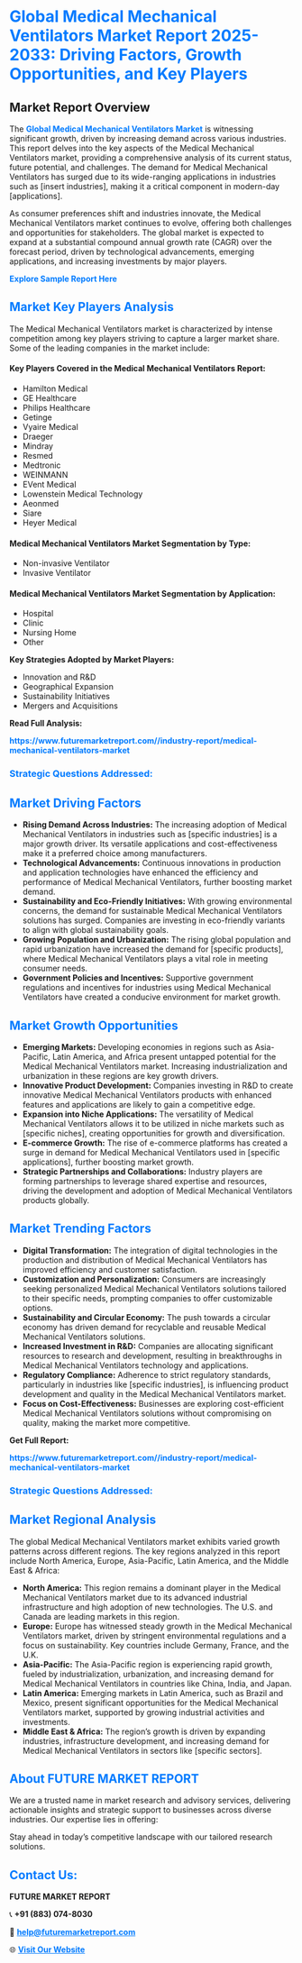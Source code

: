 <h1 style="color: #007BFF;">Global Medical Mechanical Ventilators Market Report 2025-2033: Driving Factors, Growth Opportunities, and Key Players</h1>

<section id="overview">
<h2>Market Report Overview</h2>
<p>The <a href="https://www.futuremarketreport.com//industry-report/medical-mechanical-ventilators-market" style="color: #007BFF; text-decoration: none;"><strong>Global Medical Mechanical Ventilators Market</strong></a> is witnessing significant growth, driven by increasing demand across various industries. This report delves into the key aspects of the Medical Mechanical Ventilators market, providing a comprehensive analysis of its current status, future potential, and challenges. The demand for Medical Mechanical Ventilators has surged due to its wide-ranging applications in industries such as [insert industries], making it a critical component in modern-day [applications].</p>
<p>As consumer preferences shift and industries innovate, the Medical Mechanical Ventilators market continues to evolve, offering both challenges and opportunities for stakeholders. The global market is expected to expand at a substantial compound annual growth rate (CAGR) over the forecast period, driven by technological advancements, emerging applications, and increasing investments by major players.</p>
</section>

<section id="overview">
<p><a href="https://www.futuremarketreport.com//request-sample/reportId=78942" style="color: #007BFF; text-decoration: none;"><strong>Explore Sample Report Here</strong></a></p>
</section>

<section id="key-players">
<h2 style="color: #007BFF;">Market Key Players Analysis</h2>
<p>The Medical Mechanical Ventilators market is characterized by intense competition among key players striving to capture a larger market share. Some of the leading companies in the market include:</p>
<h4>Key Players Covered in the Medical Mechanical Ventilators Report:</h4>
<ul><li>Hamilton Medical</li><li>GE Healthcare</li><li>Philips Healthcare</li><li>Getinge</li><li>Vyaire Medical</li><li>Draeger</li><li>Mindray</li><li>Resmed</li><li>Medtronic</li><li>WEINMANN</li><li>EVent Medical</li><li>Lowenstein Medical Technology</li><li>Aeonmed</li><li>Siare</li><li>Heyer Medical</li></ul>
<h4>Medical Mechanical Ventilators Market Segmentation by Type:</h4>
<ul><li>Non-invasive Ventilator</li><li>Invasive Ventilator</li></ul>

<h4>Medical Mechanical Ventilators Market Segmentation by Application:</h4>
<ul><li>Hospital</li><li>Clinic</li><li>Nursing Home</li><li>Other</li></ul>
<p><strong>Key Strategies Adopted by Market Players:</strong></p>
<ul>
<li>Innovation and R&D</li>
<li>Geographical Expansion</li>
<li>Sustainability Initiatives</li>
<li>Mergers and Acquisitions</li>
</ul>
</section>

<section>
<p><strong>Read Full Analysis: </strong></p><a href="https://www.futuremarketreport.com//industry-report/medical-mechanical-ventilators-market" style="color: #007BFF; text-decoration: none;"><strong>https://www.futuremarketreport.com//industry-report/medical-mechanical-ventilators-market</strong></a>
<h3 style="color: #007BFF;">Strategic Questions Addressed:</h3>
</section>

<section id="driving-factors">
<h2 style="color: #007BFF;">Market Driving Factors</h2>
<ul>
<li><strong>Rising Demand Across Industries:</strong> The increasing adoption of Medical Mechanical Ventilators in industries such as [specific industries] is a major growth driver. Its versatile applications and cost-effectiveness make it a preferred choice among manufacturers.</li>
<li><strong>Technological Advancements:</strong> Continuous innovations in production and application technologies have enhanced the efficiency and performance of Medical Mechanical Ventilators, further boosting market demand.</li>
<li><strong>Sustainability and Eco-Friendly Initiatives:</strong> With growing environmental concerns, the demand for sustainable Medical Mechanical Ventilators solutions has surged. Companies are investing in eco-friendly variants to align with global sustainability goals.</li>
<li><strong>Growing Population and Urbanization:</strong> The rising global population and rapid urbanization have increased the demand for [specific products], where Medical Mechanical Ventilators plays a vital role in meeting consumer needs.</li>
<li><strong>Government Policies and Incentives:</strong> Supportive government regulations and incentives for industries using Medical Mechanical Ventilators have created a conducive environment for market growth.</li>
</ul>
</section>

<section id="growth-opportunities">
<h2 style="color: #007BFF;">Market Growth Opportunities</h2>
<ul>
<li><strong>Emerging Markets:</strong> Developing economies in regions such as Asia-Pacific, Latin America, and Africa present untapped potential for the Medical Mechanical Ventilators market. Increasing industrialization and urbanization in these regions are key growth drivers.</li>
<li><strong>Innovative Product Development:</strong> Companies investing in R&D to create innovative Medical Mechanical Ventilators products with enhanced features and applications are likely to gain a competitive edge.</li>
<li><strong>Expansion into Niche Applications:</strong> The versatility of Medical Mechanical Ventilators allows it to be utilized in niche markets such as [specific niches], creating opportunities for growth and diversification.</li>
<li><strong>E-commerce Growth:</strong> The rise of e-commerce platforms has created a surge in demand for Medical Mechanical Ventilators used in [specific applications], further boosting market growth.</li>
<li><strong>Strategic Partnerships and Collaborations:</strong> Industry players are forming partnerships to leverage shared expertise and resources, driving the development and adoption of Medical Mechanical Ventilators products globally.</li>
</ul>
</section>

<section id="trending-factors">
<h2 style="color: #007BFF;">Market Trending Factors</h2>
<ul>
<li><strong>Digital Transformation:</strong> The integration of digital technologies in the production and distribution of Medical Mechanical Ventilators has improved efficiency and customer satisfaction.</li>
<li><strong>Customization and Personalization:</strong> Consumers are increasingly seeking personalized Medical Mechanical Ventilators solutions tailored to their specific needs, prompting companies to offer customizable options.</li>
<li><strong>Sustainability and Circular Economy:</strong> The push towards a circular economy has driven demand for recyclable and reusable Medical Mechanical Ventilators solutions.</li>
<li><strong>Increased Investment in R&D:</strong> Companies are allocating significant resources to research and development, resulting in breakthroughs in Medical Mechanical Ventilators technology and applications.</li>
<li><strong>Regulatory Compliance:</strong> Adherence to strict regulatory standards, particularly in industries like [specific industries], is influencing product development and quality in the Medical Mechanical Ventilators market.</li>
<li><strong>Focus on Cost-Effectiveness:</strong> Businesses are exploring cost-efficient Medical Mechanical Ventilators solutions without compromising on quality, making the market more competitive.</li>
</ul>
</section>

<section>
<p><strong>Get Full Report: </strong></p><a href="https://www.futuremarketreport.com//industry-report/medical-mechanical-ventilators-market" style="color: #007BFF; text-decoration: none;"><strong>https://www.futuremarketreport.com//industry-report/medical-mechanical-ventilators-market</strong></a>
<h3 style="color: #007BFF;">Strategic Questions Addressed:</h3>
</section>


<section id="regional-analysis">
<h2 style="color: #007BFF;">Market Regional Analysis</h2>
<p>The global Medical Mechanical Ventilators market exhibits varied growth patterns across different regions. The key regions analyzed in this report include North America, Europe, Asia-Pacific, Latin America, and the Middle East & Africa:</p>
<ul>
<li><strong>North America:</strong> This region remains a dominant player in the Medical Mechanical Ventilators market due to its advanced industrial infrastructure and high adoption of new technologies. The U.S. and Canada are leading markets in this region.</li>
<li><strong>Europe:</strong> Europe has witnessed steady growth in the Medical Mechanical Ventilators market, driven by stringent environmental regulations and a focus on sustainability. Key countries include Germany, France, and the U.K.</li>
<li><strong>Asia-Pacific:</strong> The Asia-Pacific region is experiencing rapid growth, fueled by industrialization, urbanization, and increasing demand for Medical Mechanical Ventilators in countries like China, India, and Japan.</li>
<li><strong>Latin America:</strong> Emerging markets in Latin America, such as Brazil and Mexico, present significant opportunities for the Medical Mechanical Ventilators market, supported by growing industrial activities and investments.</li>
<li><strong>Middle East & Africa:</strong> The region’s growth is driven by expanding industries, infrastructure development, and increasing demand for Medical Mechanical Ventilators in sectors like [specific sectors].</li>
</ul>
</section>

<footer>
<h2 style="color: #007BFF;">About FUTURE MARKET REPORT</h2>
<p>We are a trusted name in market research and advisory services, delivering actionable insights and strategic support to businesses across diverse industries. Our expertise lies in offering:</p>

<p>Stay ahead in today’s competitive landscape with our tailored research solutions.</p>

<h2 style="color: #007BFF;">Contact Us:</h2>
<p><strong>FUTURE MARKET REPORT</strong></p>
<p>📞 <strong>+91 (883) 074-8030</strong></p>
<p>📧 <strong><a href="mailto:help@futuremarketreport.com" style="color: #007BFF;">help@futuremarketreport.com</a></strong></p>
<p>🌐 <strong><a href="https://www.futuremarketreport.com/" style="color: #007BFF;">Visit Our Website</a></strong></p>
</footer>
